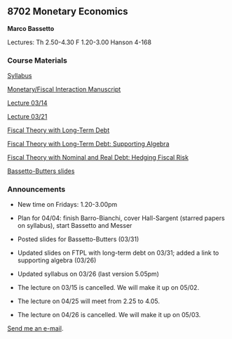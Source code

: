 ## 8702 Monetary Economics

**Marco Bassetto**

Lectures: Th 2.50-4.30 F 1.20-3.00 Hanson 4-168

### Course Materials

[Syllabus](/teaching/8702/files/syllabus.pdf)

[Monetary/Fiscal Interaction Manuscript](/teaching/8702/files/bassettomonetaryfiscalinteraction.pdf)

[Lecture 03/14](/teaching/8702/files/lecture2.pdf)

[Lecture 03/21](/teaching/8702/files/lecture3formerly4.pdf)

[Fiscal Theory with Long-Term Debt](/teaching/8702/files/ftpllongtermdebt.pdf)

[Fiscal Theory with Long-Term Debt: Supporting Algebra](/teaching/8702/files/ltdsupportingalgebra.pdf)

[Fiscal Theory with Nominal and Real Debt: Hedging Fiscal Risk](/teaching/8702/files/taxsmoothing.pdf)

[Bassetto-Butters slides](/teaching/8702/files/slid1.pdf)

### Announcements

- New time on Fridays: 1.20-3.00pm
  
- Plan for 04/04: finish Barro-Bianchi, cover Hall-Sargent (starred papers on syllabus), start Bassetto and Messer

- Posted slides for Bassetto-Butters (03/31)
  
- Updated slides on FTPL with long-term debt on 03/31; added a link to supporting algebra (03/26)

- Updated syllabus on 03/26 (last version 5.05pm)

- The lecture on 03/15 is cancelled. We will make it up on 05/02.

- The lecture on 04/25 will meet from 2.25 to 4.05.

- The lecture on 04/26 is cancelled. We will make it up on 05/03.

[Send me an e-mail](mailto:bassetto@nber.org).
